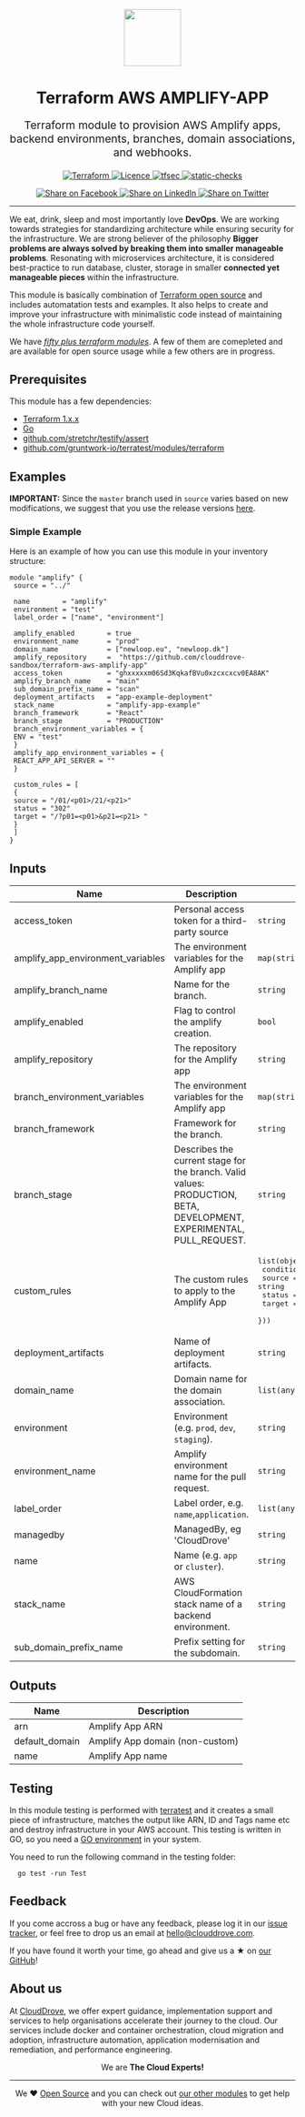 <!-- This file was automatically generated by the `geine`. Make all changes to `README.yaml` and run `make readme` to rebuild this file. -->

<p align="center"> <img src="https://user-images.githubusercontent.com/50652676/62349836-882fef80-b51e-11e9-99e3-7b974309c7e3.png" width="100" height="100"></p>


<h1 align="center">
    Terraform AWS AMPLIFY-APP
</h1>

<p align="center" style="font-size: 1.2rem;"> 
    Terraform module to provision AWS Amplify apps, backend environments, branches, domain associations, and webhooks.
     </p>

<p align="center">

<a href="https://www.terraform.io">
  <img src="https://img.shields.io/badge/Terraform-v1.1.7-green" alt="Terraform">
</a>
<a href="LICENSE.md">
  <img src="https://img.shields.io/badge/License-APACHE-blue.svg" alt="Licence">
</a>
<a href="https://github.com/clouddrove/terraform-aws-amplify-app/actions/workflows/tfsec.yml">
  <img src="https://github.com/clouddrove/terraform-aws-amplify-app/actions/workflows/tfsec.yml/badge.svg" alt="tfsec">
</a>
<a href="https://github.com/clouddrove/terraform-aws-amplify-app/actions/workflows/terraform.yml">
  <img src="https://github.com/clouddrove/terraform-aws-amplify-app/actions/workflows/terraform.yml/badge.svg" alt="static-checks">
</a>


</p>
<p align="center">

<a href='https://facebook.com/sharer/sharer.php?u=https://github.com/clouddrove/terraform-aws-amplify-app'>
  <img title="Share on Facebook" src="https://user-images.githubusercontent.com/50652676/62817743-4f64cb80-bb59-11e9-90c7-b057252ded50.png" />
</a>
<a href='https://www.linkedin.com/shareArticle?mini=true&title=Terraform+AWS+AMPLIFY-APP&url=https://github.com/clouddrove/terraform-aws-amplify-app'>
  <img title="Share on LinkedIn" src="https://user-images.githubusercontent.com/50652676/62817742-4e339e80-bb59-11e9-87b9-a1f68cae1049.png" />
</a>
<a href='https://twitter.com/intent/tweet/?text=Terraform+AWS+AMPLIFY-APP&url=https://github.com/clouddrove/terraform-aws-amplify-app'>
  <img title="Share on Twitter" src="https://user-images.githubusercontent.com/50652676/62817740-4c69db00-bb59-11e9-8a79-3580fbbf6d5c.png" />
</a>

</p>
<hr>


We eat, drink, sleep and most importantly love **DevOps**. We are working towards strategies for standardizing architecture while ensuring security for the infrastructure. We are strong believer of the philosophy <b>Bigger problems are always solved by breaking them into smaller manageable problems</b>. Resonating with microservices architecture, it is considered best-practice to run database, cluster, storage in smaller <b>connected yet manageable pieces</b> within the infrastructure. 

This module is basically combination of [Terraform open source](https://www.terraform.io/) and includes automatation tests and examples. It also helps to create and improve your infrastructure with minimalistic code instead of maintaining the whole infrastructure code yourself.

We have [*fifty plus terraform modules*][terraform_modules]. A few of them are comepleted and are available for open source usage while a few others are in progress.




## Prerequisites

This module has a few dependencies: 

- [Terraform 1.x.x](https://learn.hashicorp.com/terraform/getting-started/install.html)
- [Go](https://golang.org/doc/install)
- [github.com/stretchr/testify/assert](https://github.com/stretchr/testify)
- [github.com/gruntwork-io/terratest/modules/terraform](https://github.com/gruntwork-io/terratest)







## Examples


**IMPORTANT:** Since the `master` branch used in `source` varies based on new modifications, we suggest that you use the release versions [here](https://github.com/clouddrove/terraform-aws-amplify-app/releases).


### Simple Example
Here is an example of how you can use this module in your inventory structure:
  ```hcl
  module "amplify" {
   source = "../"

   name        = "amplify"
   environment = "test"
   label_order = ["name", "environment"]

   amplify_enabled        = true
   environment_name       = "prod"
   domain_name            = ["newloop.eu", "newloop.dk"]
   amplify_repository     =  "https://github.com/clouddrove-sandbox/terraform-aws-amplify-app"
   access_token           = "ghxxxxxm06Sd3KqkafBVu0xzcxcxcv0EA8AK"
   amplify_branch_name    = "main"
   sub_domain_prefix_name = "scan"
   deployment_artifacts   = "app-example-deployment"
   stack_name             = "amplify-app-example"
   branch_framework       = "React"
   branch_stage           = "PRODUCTION"
   branch_environment_variables = {
   ENV = "test"
   }
   amplify_app_environment_variables = {
   REACT_APP_API_SERVER = ""
   }

   custom_rules = [
   {
   source = "/01/<p01>/21/<p21>"
   status = "302"
   target = "/?p01=<p01>&p21=<p21> "
   }
   ]
  }
  ```






## Inputs

| Name | Description | Type | Default | Required |
|------|-------------|------|---------|:--------:|
| access\_token | Personal access token for a third-party source | `string` | `"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"` | no |
| amplify\_app\_environment\_variables | The environment variables for the Amplify app | `map(string)` | `{}` | no |
| amplify\_branch\_name | Name for the branch. | `string` | `"test"` | no |
| amplify\_enabled | Flag to control the amplify creation. | `bool` | `true` | no |
| amplify\_repository | The repository for the Amplify app | `string` | `"https://github.com/clouddrove-sandbox/terraform-aws-amplify-app"` | no |
| branch\_environment\_variables | The environment variables for the Amplify app | `map(string)` | `{}` | no |
| branch\_framework | Framework for the branch. | `string` | `"React"` | no |
| branch\_stage | Describes the current stage for the branch. Valid values: PRODUCTION, BETA, DEVELOPMENT, EXPERIMENTAL, PULL\_REQUEST. | `string` | `"PRODUCTION"` | no |
| custom\_rules | The custom rules to apply to the Amplify App | <pre>list(object({<br>    condition = optional(string)<br>    source    = string<br>    status    = optional(string)<br>    target    = string<br>  }))</pre> | `[]` | no |
| deployment\_artifacts | Name of deployment artifacts. | `string` | `"app-example-deployment"` | no |
| domain\_name | Domain name for the domain association. | `list(any)` | `[]` | no |
| environment | Environment (e.g. `prod`, `dev`, `staging`). | `string` | `""` | no |
| environment\_name | Amplify environment name for the pull request. | `string` | `"prod"` | no |
| label\_order | Label order, e.g. `name`,`application`. | `list(any)` | `[]` | no |
| managedby | ManagedBy, eg 'CloudDrove' | `string` | `"hello@clouddrove.com"` | no |
| name | Name  (e.g. `app` or `cluster`). | `string` | `""` | no |
| stack\_name | AWS CloudFormation stack name of a backend environment. | `string` | `"amplify-app-example"` | no |
| sub\_domain\_prefix\_name | Prefix setting for the subdomain. | `string` | `"scam"` | no |

## Outputs

| Name | Description |
|------|-------------|
| arn | Amplify App ARN |
| default\_domain | Amplify App domain (non-custom) |
| name | Amplify App name |




## Testing
In this module testing is performed with [terratest](https://github.com/gruntwork-io/terratest) and it creates a small piece of infrastructure, matches the output like ARN, ID and Tags name etc and destroy infrastructure in your AWS account. This testing is written in GO, so you need a [GO environment](https://golang.org/doc/install) in your system. 

You need to run the following command in the testing folder:
```hcl
  go test -run Test
```



## Feedback 
If you come accross a bug or have any feedback, please log it in our [issue tracker](https://github.com/clouddrove/terraform-aws-amplify-app/issues), or feel free to drop us an email at [hello@clouddrove.com](mailto:hello@clouddrove.com).

If you have found it worth your time, go ahead and give us a ★ on [our GitHub](https://github.com/clouddrove/terraform-aws-amplify-app)!

## About us

At [CloudDrove][website], we offer expert guidance, implementation support and services to help organisations accelerate their journey to the cloud. Our services include docker and container orchestration, cloud migration and adoption, infrastructure automation, application modernisation and remediation, and performance engineering.

<p align="center">We are <b> The Cloud Experts!</b></p>
<hr />
<p align="center">We ❤️  <a href="https://github.com/clouddrove">Open Source</a> and you can check out <a href="https://github.com/clouddrove">our other modules</a> to get help with your new Cloud ideas.</p>

  [website]: https://clouddrove.com
  [github]: https://github.com/clouddrove
  [linkedin]: https://cpco.io/linkedin
  [twitter]: https://twitter.com/clouddrove/
  [email]: https://clouddrove.com/contact-us.html
  [terraform_modules]: https://github.com/clouddrove?utf8=%E2%9C%93&q=terraform-&type=&language=
